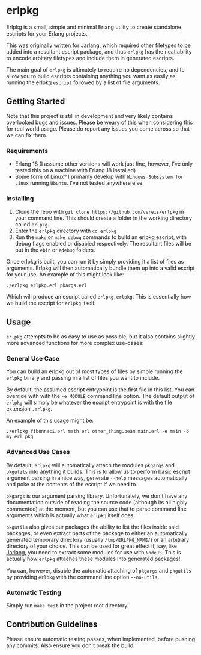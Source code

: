 # erlpkg
Erlpkg is a small, simple and minimal Erlang utility to create standalone escripts for your Erlang projects.

This was originally written for [Jarlang](https://github.com/vereis/jarlang), which required other filetypes to be added into a resultant escript package, and thus ```erlpkg``` has the neat ability to encode arbitary filetypes and include them in generated escripts.

The main goal of ```erlpkg``` is ultimately to require no dependencies, and to allow you to build escripts containing anything you want as easily as running the erlpkg ```escript``` followed by a list of file arguments.

## Getting Started
Note that this project is still in development and very likely contains overlooked bugs and issues. Please be weary of this when considering this for real world usage. Please do report any issues you come across so that we can fix them.

### Requirements
- Erlang 18 (I assume other versions will work just fine, however, I've only tested this on a machine with Erlang 18 installed)
- Some form of Linux? I primarily develop with ```Windows Subsystem for Linux``` running ```Ubuntu```. I've not tested anywhere else.

### Installing
1) Clone the repo with ```git clone https://github.com/vereis/erlpkg``` in your command line. This should create a folder in the working directory called ```erlpkg```.
2) Enter the ```erlpkg``` directory with ```cd erlpkg```
3) Run the ```make``` or ```make debug``` commands to build an erlpkg escript, with debug flags enabled or disabled respectively. The resultant files will be put in the ```ebin``` or ```edebug``` folders.

Once erlpkg is built, you can run it by simply providing it a list of files as arguments. Erlpkg will then automatically bundle them up into a valid escript for your use. An example of this might look like:
```shell
./erlpkg erlpkg.erl pkargs.erl
```
Which will produce an escript called ```erlpkg.erlpkg```. This is essentially how we build the escript for ```erlpkg``` itself.

## Usage
```erlpkg``` attempts to be as easy to use as possible, but it also contains slightly more advanced functions for more complex use-cases:

### General Use Case
You can build an erlpkg out of most types of files by simple running the ```erlpkg``` binary and passing in a list of files you want to include.

By default, the assumed escript entrypoint is the first file in this list. You can override with with the ```-e MODULE``` command line option. The default output of ```erlpkg``` will simply be whatever the escript entrypoint is with the file extension ```.erlpkg```.

An example of this usage might be:
```shell
./erlpkg fibonnaci.erl math.erl other_thing.beam main.erl -e main -o my_erl_pkg
```

### Advanced Use Cases
By default, ```erlpkg``` will automatically attach the modules ```pkgargs``` and ```pkgutils``` into anything it builds. This is to allow us to perform basic escript argument parsing in a nice way, generate ```--help``` messages automatically and poke at the contents of the escript if we need to.

```pkgargs``` is our argument parsing library. Unfortunately, we don't have any documentation outside of reading the source code (although its all highly commented) at the moment, but you can use that to parse command line arguments which is actually what ```erlpkg``` itself does.

```pkgutils``` also gives our packages the ability to list the files inside said packages, or even extract parts of the package to either an automatically generated temporary directory (usually ```/tmp/ERLPKG_NAME/```) or an arbitrary directory of your choice. This can be used for great effect if, say, like [Jarlang](https://github.com/vereis/jarlang), you need to extract some modules for use with ```NodeJS```. This is actually how ```erlpkg``` attaches these modules into generated packages!

You can, however, disable the automatic attaching of ```pkgargs``` and ```pkgutils``` by providing ```erlpkg``` with the command line option ```--no-utils```.

### Automatic Testing
Simply run ```make test``` in the project root directory.

## Contribution Guidelines
Please ensure automatic testing passes, when implemented, before pushing any commits. Also ensure you don't break the build.